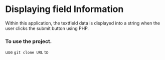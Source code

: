 # Displaying field Information

Within this application, the textfield data is displayed into a string when the user clicks the submit button using PHP.

### To use the project.

use `git clone URL` to 
